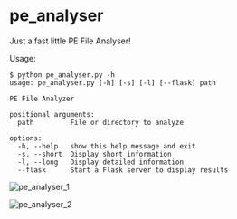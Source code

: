 # pe_analyser
Just a fast little PE File Analyser!

Usage:
```
$ python pe_analyser.py -h
usage: pe_analyser.py [-h] [-s] [-l] [--flask] path

PE File Analyzer

positional arguments:
  path         File or directory to analyze

options:
  -h, --help   show this help message and exit
  -s, --short  Display short information
  -l, --long   Display detailed information
  --flask      Start a Flask server to display results
```

![pe_analyser_1](https://github.com/user-attachments/assets/cc7121de-8c0a-416e-bbc5-8f405c304117)

![pe_analyser_2](https://github.com/user-attachments/assets/57d9333b-99e5-4f99-bf05-e8626256b61d)

